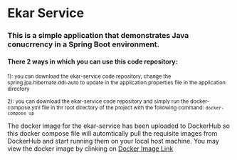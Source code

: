 # Ekar Service

### This is a simple application that demonstrates Java conucrrency in a Spring Boot environment.

#### There 2 ways in which you can use this code repository:

  
  <sub>1): you can download the ekar-service code repository, change the spring.jpa.hibernate.ddl-auto to update in the application.properties file in the application directory</sub>
  
  <sub>2): you can download the ekar-service code repository and simply run the docker-compose.yml file in thr root directory of the project with the following command: `docker-compose up`</sub>
  
  
  
The docker image for the ekar-service has been uploaded to DockerHub so this docker compose file will automtically pull the requisite images from DockerHub and start running them on your local host machine. You may view the docker image by clinking on [Docker Image Link](https://hub.docker.com/repository/docker/raffey/ekar-service)



